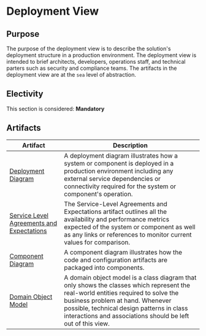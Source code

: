 # Deployment View

## Purpose

The purpose of the deployment view is to describe the solution's deployment structure in a production environment.  The deployment view is intended to brief architects, developers, operations staff, and technical parters such as security and compliance teams.  The artifacts in the deployment view are at the `sea` level of abstraction.

## Electivity

This section is considered:  **Mandatory**

## Artifacts

| Artifact | Description |
| -------- | ----------- |
| [Deployment Diagram](/deployment/DeploymentDiagram.md) | A deployment diagram illustrates how a system or component is deployed in a production environment including any external service dependencies or connectivity required for the system or component's operation. |
| [Service Level Agreements and Expectations](/deployment/ServiceLevelAgreements.md) | The Service-Level Agreements and Expectations artifact outlines all the availability and performance metrics expected of the system or component as well as any links or references to monitor current values for comparison. |
| [Component Diagram](/deployment/ComponentDiagram.md) | A component diagram illustrates how the code and configuration artifacts are packaged into components. |
| [Domain Object Model](/deployment/DomainObjectModel.md) | A domain object model is a class diagram that only shows the classes which represent the real-world entities required to solve the business problem at hand.  Whenever possible, technical design patterns in class interactions and associations should be left out of this view. |
